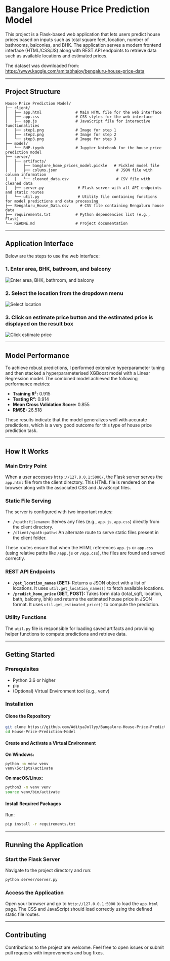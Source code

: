 # Bangalore House Price Prediction Model

This project is a Flask-based web application that lets users predict house prices based on inputs such as total square feet, location, number of bathrooms, balconies, and BHK. The application serves a modern frontend interface (HTML/CSS/JS) along with REST API endpoints to retrieve data such as available locations and estimated prices.

The dataset was downloaded from: https://www.kaggle.com/amitabhajoy/bengaluru-house-price-data

---

## Project Structure
```
House Price Prediction Model/
├── client/
│   ├── app.html               # Main HTML file for the web interface
│   ├── app.css                # CSS styles for the web interface
│   ├── app.js                 # JavaScript file for interactive functionalities
│   ├── step1.png              # Image for step 1
│   ├── step2.png              # Image for step 2
│   └── step3.png              # Image for step 3
├── model/
│   └── BHP.ipynb              # Jupyter Notebook for the house price prediction model
├── server/
│   ├── artifacts/
│   │   ├── banglore_home_prices_model.pickle   # Pickled model file
│   │   ├── colums.json                          # JSON file with column information
│   │   └── cleaned_data.csv                     # CSV file with cleaned data
│   ├── server.py               # Flask server with all API endpoints and static routes
│   └── util.py                 # Utility file containing functions for model predictions and data processing
├── Bengaluru_House_Data.csv     # CSV file containing Bengaluru house data
├── requirements.txt           # Python dependencies list (e.g., Flask)
└── README.md                  # Project documentation

```

---

## Application Interface

Below are the steps to use the web interface:

### 1. Enter area, BHK, bathroom, and balcony
![Enter area, BHK, bathroom, and balcony](client/step1.png)

### 2. Select the location from the dropdown menu
![Select location](client/step2.png)

### 3. Click on estimate price button and the estimated price is displayed on the result box
![Click estimate price](client/step3.png)

---

## Model Performance

To achieve robust predictions, I performed extensive hyperparameter tuning and then stacked a hyperparameterised XGBoost model with a Linear Regression model. The combined model achieved the following performance metrics:

- **Training R²:** 0.915  
- **Testing R²:** 0.914  
- **Mean Cross Validation Score:** 0.855 
- **RMSE:** 26.518  

These results indicate that the model generalizes well with accurate predictions, which is a very good outcome for this type of house price prediction task.

---

## How It Works

### Main Entry Point
When a user accesses `http://127.0.0.1:5000/`, the Flask server serves the `app.html` file from the client directory. This HTML file is rendered on the browser along with the associated CSS and JavaScript files.

### Static File Serving
The server is configured with two important routes:
- `/<path:filename>`: Serves any files (e.g., `app.js`, `app.css`) directly from the client directory.
- `/client/<path:path>`: An alternate route to serve static files present in the client folder.

These routes ensure that when the HTML references `app.js` or `app.css` (using relative paths like `/app.js` or `/app.css`), the files are found and served correctly.

### REST API Endpoints
- **`/get_location_names` (GET):** Returns a JSON object with a list of locations. It uses `util.get_location_names()` to fetch available locations.
- **`/predict_home_price` (GET, POST):** Takes form data (total_sqft, location, bath, balcony, bhk) and returns the estimated house price in JSON format. It uses `util.get_estimated_price()` to compute the prediction.

### Utility Functions
The `util.py` file is responsible for loading saved artifacts and providing helper functions to compute predictions and retrieve data.

---

## Getting Started

### Prerequisites
- Python 3.6 or higher
- pip
- (Optional) Virtual Environment tool (e.g., venv)

### Installation

#### Clone the Repository
```sh
git clone https://github.com/AdityaJollyy/Bangalore-House-Price-Prediction-Model.git
cd House-Price-Prediction-Model
```

#### Create and Activate a Virtual Environment

**On Windows:**
```sh
python -m venv venv
venv\Scripts\activate
```

**On macOS/Linux:**
```sh
python3 -m venv venv
source venv/bin/activate
```

#### Install Required Packages
Run:
```sh
pip install -r requirements.txt
```

---

## Running the Application

### Start the Flask Server
Navigate to the project directory and run:
```sh
python server/server.py
```

### Access the Application
Open your browser and go to `http://127.0.0.1:5000` to load the `app.html` page. The CSS and JavaScript should load correctly using the defined static file routes.

---

## Contributing
Contributions to the project are welcome. Feel free to open issues or submit pull requests with improvements and bug fixes.


